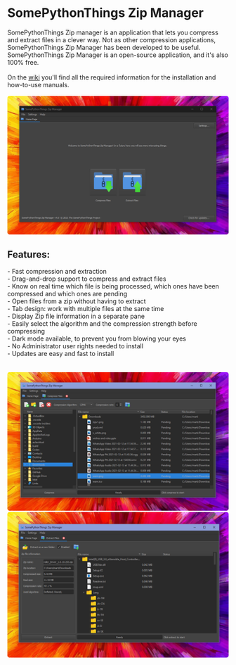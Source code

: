 <h1>SomePythonThings Zip Manager</h1>
SomePythonThings Zip manager is an application that lets you compress and extract files in a clever way. Not as other compression applications, SomePythonThings Zip Manager has been developed to be useful. SomePythonThings Zip Manager is an open-source application, and it's also 100% free.<br><br>
On the <a href="https://github.com/martinet101/SomePythonThings-Zip-Manager/wiki">wiki</a> you'll find all the required information for the installation and how-to-use manuals.<br><br>
<img src="media/banner.png" style="border-radius:5px;">
<br>
<h2>Features:</h2>
 - Fast compression and extraction<br>
 - Drag-and-drop support to compress and extract files<br>
 - Know on real time which file is being processed, which ones have been compressed and which ones are pending<br>
 - Open files from a zip without having to extract<br>
 - Tab design: work with multiple files at the same time<br>
 - Display Zip file information in a separate pane<br>
 - Easily select the algorithm and the compression strength before compressing<br>
 - Dark mode available, to prevent you from blowing your eyes<br>
 - No Administrator user rights needed to install<br>
 - Updates are easy and fast to install<br>
<br><br>

<img src="media/banner_compress.png" style="border-radius:5px;">

<br>

<img src="media/banner_extract.png" style="border-radius:5px;">
